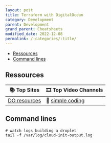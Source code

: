 ```yaml
---
layout: post
title: Terraform with DigitalOcean
category: Development
parent: Development
grand_parent: Cheatsheets  
modified_date: 2022-12-08
permalink: /:categories/:title/
---
```


<!-- vscode-markdown-toc -->
* [Ressources](#Ressources)
* [Command lines](#Commandlines)

<!-- vscode-markdown-toc-config
	numbering=false
	autoSave=true
	/vscode-markdown-toc-config -->
<!-- /vscode-markdown-toc -->


## <a name='Ressources'></a>Ressources

| 📚 **Top Sites** 									| 🎞️ **Top Video Channels** |
|---------------------------------------------------|------------------------|
|  [DO resources](https://registry.terraform.io/providers/digitalocean/digitalocean/latest/docs) | 🔴 [simple coding](https://www.youtube.com/watch?v=u_zl7XHiF-g&list=PL9evZl_m5wqsc7C38L9grx-djts2bqT_b) |

## <a name='Commandlines'></a>Command lines

```
# watch logs building a droplet
tail -f /var/log/cloud-init-output.log
```